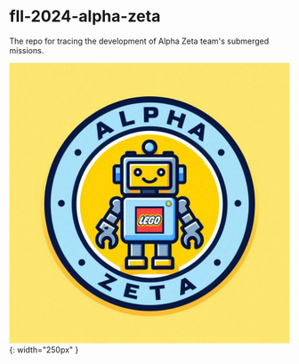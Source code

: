 # fll-2024-alpha-zeta
The repo for tracing the development of Alpha Zeta team's submerged missions.

![Team Logo](https://github.com/pkqguo/fll-2024-alpha-zeta/blob/main/resources/images/alpha-zeta-logo.jpeg){: width="250px" }
